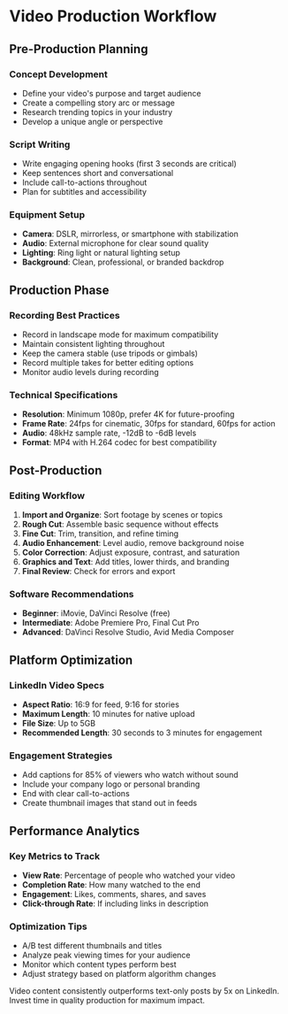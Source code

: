 # Video Production Workflow

## Pre-Production Planning

### Concept Development
- Define your video's purpose and target audience
- Create a compelling story arc or message
- Research trending topics in your industry
- Develop a unique angle or perspective

### Script Writing
- Write engaging opening hooks (first 3 seconds are critical)
- Keep sentences short and conversational
- Include call-to-actions throughout
- Plan for subtitles and accessibility

### Equipment Setup
- **Camera**: DSLR, mirrorless, or smartphone with stabilization
- **Audio**: External microphone for clear sound quality
- **Lighting**: Ring light or natural lighting setup
- **Background**: Clean, professional, or branded backdrop

## Production Phase

### Recording Best Practices
- Record in landscape mode for maximum compatibility
- Maintain consistent lighting throughout
- Keep the camera stable (use tripods or gimbals)
- Record multiple takes for better editing options
- Monitor audio levels during recording

### Technical Specifications
- **Resolution**: Minimum 1080p, prefer 4K for future-proofing
- **Frame Rate**: 24fps for cinematic, 30fps for standard, 60fps for action
- **Audio**: 48kHz sample rate, -12dB to -6dB levels
- **Format**: MP4 with H.264 codec for best compatibility

## Post-Production

### Editing Workflow
1. **Import and Organize**: Sort footage by scenes or topics
2. **Rough Cut**: Assemble basic sequence without effects
3. **Fine Cut**: Trim, transition, and refine timing
4. **Audio Enhancement**: Level audio, remove background noise
5. **Color Correction**: Adjust exposure, contrast, and saturation
6. **Graphics and Text**: Add titles, lower thirds, and branding
7. **Final Review**: Check for errors and export

### Software Recommendations
- **Beginner**: iMovie, DaVinci Resolve (free)
- **Intermediate**: Adobe Premiere Pro, Final Cut Pro
- **Advanced**: DaVinci Resolve Studio, Avid Media Composer

## Platform Optimization

### LinkedIn Video Specs
- **Aspect Ratio**: 16:9 for feed, 9:16 for stories
- **Maximum Length**: 10 minutes for native upload
- **File Size**: Up to 5GB
- **Recommended Length**: 30 seconds to 3 minutes for engagement

### Engagement Strategies
- Add captions for 85% of viewers who watch without sound
- Include your company logo or personal branding
- End with clear call-to-actions
- Create thumbnail images that stand out in feeds

## Performance Analytics

### Key Metrics to Track
- **View Rate**: Percentage of people who watched your video
- **Completion Rate**: How many watched to the end
- **Engagement**: Likes, comments, shares, and saves
- **Click-through Rate**: If including links in description

### Optimization Tips
- A/B test different thumbnails and titles
- Analyze peak viewing times for your audience
- Monitor which content types perform best
- Adjust strategy based on platform algorithm changes

Video content consistently outperforms text-only posts by 5x on LinkedIn. Invest time in quality production for maximum impact.